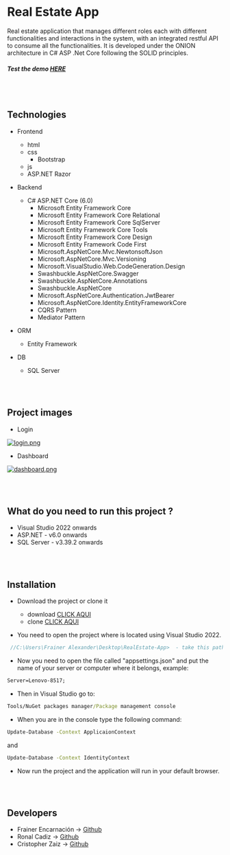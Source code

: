 # Real Estate App

Real estate application that manages different roles each with different functionalities and interactions in the system, with an integrated restful API to consume all the functionalities. It is developed under the ONION architecture in C# ASP .Net Core following the SOLID principles.

##### Test the demo [HERE]( "HERE")
<br><br>
## Technologies 

- Frontend
	- html
  - css
    - Bootstrap
  - js
  - ASP.NET Razor


- Backend
	- C# ASP.NET Core (6.0)
      - Microsoft Entity Framework Core
      - Microsoft Entity Framework Core Relational
      - Microsoft Entity Framework Core SqlServer
      - Microsoft Entity Framework Core Tools
      - Microsoft Entity Framework Core Design
      - Microsoft Entity Framework Code First
      - Microsoft.AspNetCore.Mvc.NewtonsoftJson
      - Microsoft.AspNetCore.Mvc.Versioning
      - Microsoft.VisualStudio.Web.CodeGeneration.Design
      - Swashbuckle.AspNetCore.Swagger
      - Swashbuckle.AspNetCore.Annotations
      - Swashbuckle.AspNetCore
      - Microsoft.AspNetCore.Authentication.JwtBearer
      - Microsoft.AspNetCore.Identity.EntityFrameworkCore
      - CQRS Pattern
      - Mediator Pattern

- ORM
  - Entity Framework
  
- DB
  - SQL Server
  
 <br><br>
 ## Project images
 
 - Login 
 
[![login.png](https://github.com/fraineralex/RealEstate-App/blob/master/RealEstateApp.Presentation.WebApp/wwwroot/Images/login.png)](https://github.com/fraineralex/RealEstate-App/blob/master/RealEstateApp.Presentation.WebApp/wwwroot/Images/login.png)
<br>
 - Dashboard 
 
[![dashboard.png](https://github.com/fraineralex/RealEstate-App/blob/master/RealEstateApp.Presentation.WebApp/wwwroot/Images/dashboard.png)](https://github.com/fraineralex/RealEstate-App/blob/master/RealEstateApp.Presentation.WebApp/wwwroot/Images/dashboard.png)
<br>
 
<br><br>
## What do you need to run this project ?

- Visual Studio 2022 onwards
- ASP.NET - v6.0 onwards
- SQL Server - v3.39.2 onwards

<br><br>
## Installation

- Download the project or clone it
   - download [CLICK AQUI](https://github.com/fraineralex/RealEstate-App/archive/refs/heads/master.zip)
   - clone [CLICK AQUI](https://github.com/fraineralex/RealEstate-App.git)

- You need to open the project where is located using Visual Studio 2022.
```js
 //C:\Users\Frainer Alexander\Desktop\RealEstate-App>  - take this path whit example
```

- Now you need to open the file called "appsettings.json" and put the name of your server or computer where it belongs, example:
```cmd
Server=Lenovo-8517;
```

- Then in Visual Studio go to:
```cmd
Tools/NuGet packages manager/Package management console
```

- When you are in the console type the following command:
```cmd
Update-Database -Context ApplicaionContext
```
and
```cmd
Update-Database -Context IdentityContext
```

- Now run the project and the application will run in your default browser. 

<br><br>
## Developers
- Frainer Encarnación -> [Github](https://github.com/fraineralex) 
- Ronal Cadiz -> [Github](https://github.com/Ronaldcdz) 
- Cristopher Zaiz -> [Github](https://github.com/zaizo01) 





